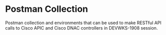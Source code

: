 # Postman Collection
Postman collection and environments that can be used to make RESTful API calls to Cisco APIC and Cisco DNAC controllers in DEVWKS-1908 session.